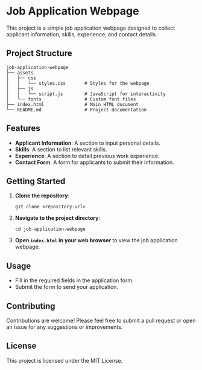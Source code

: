 # Job Application Webpage

This project is a simple job application webpage designed to collect applicant information, skills, experience, and contact details. 

## Project Structure

```
job-application-webpage
├── assets
│   ├── css
│   │   └── styles.css       # Styles for the webpage
│   ├── js
│   │   └── script.js        # JavaScript for interactivity
│   └── fonts                # Custom font files
├── index.html               # Main HTML document
└── README.md                # Project documentation
```

## Features

- **Applicant Information**: A section to input personal details.
- **Skills**: A section to list relevant skills.
- **Experience**: A section to detail previous work experience.
- **Contact Form**: A form for applicants to submit their information.

## Getting Started

1. **Clone the repository**:
   ```
   git clone <repository-url>
   ```

2. **Navigate to the project directory**:
   ```
   cd job-application-webpage
   ```

3. **Open `index.html` in your web browser** to view the job application webpage.

## Usage

- Fill in the required fields in the application form.
- Submit the form to send your application.

## Contributing

Contributions are welcome! Please feel free to submit a pull request or open an issue for any suggestions or improvements.

## License

This project is licensed under the MIT License.